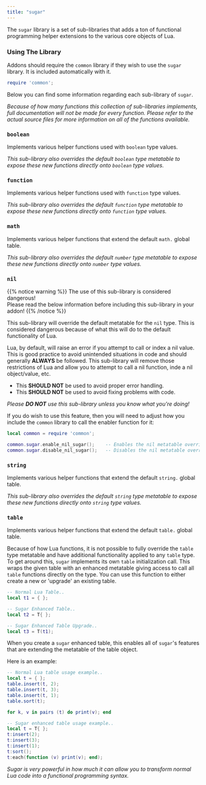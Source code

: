 ```yaml
---
title: "sugar"
---
```


The `sugar` library is a set of sub-libraries that adds a ton of functional programming helper extensions to the various core objects of Lua.

### Using The Library

Addons should require the `common` library if they wish to use the `sugar` library. It is included automatically with it.

```lua
require 'common';
```

Below you can find some information regarding each sub-library of `sugar`.

_Because of how many functions this collection of sub-libraries implements, full documentation will not be made for every function. Please refer to the actual source files for more information on all of the functions available._

### `boolean`

Implements various helper functions used with `boolean` type values.

_This sub-library also overrides the default `boolean` type metatable to expose these new functions directly onto `boolean` type values._

### `function`

Implements various helper functions used with `function` type values.

_This sub-library also overrides the default `function` type metatable to expose these new functions directly onto `function` type values._

### `math`

Implements various helper functions that extend the default `math.` global table.

_This sub-library also overrides the default `number` type metatable to expose these new functions directly onto `number` type values._

### `nil`

{{% notice warning %}}
The use of this sub-library is considered dangerous!\
Please read the below information before including this sub-library in your addon!
{{% /notice %}}

This sub-library will override the default metatable for the `nil` type. This is considered dangerous because of what this will do to the default functionality of Lua.

Lua, by default, will raise an error if you attempt to call or index a nil value. This is good practice to avoid unintended situations in code and should generally **ALWAYS** be followed. This sub-library will remove those restrictions of Lua and allow you to attempt to call a nil function, inde a nil object/value, etc.

  - This **SHOULD NOT** be used to avoid proper error handling.
  - This **SHOULD NOT** be used to avoid fixing problems with code.

_Please **DO NOT** use this sub-library unless you know what you're doing!_

If you do wish to use this feature, then you will need to adjust how you include the `common` library to call the enabler function for it:

```lua
local common = require 'common';

common.sugar.enable_nil_sugar();    -- Enables the nil metatable override..
common.sugar.disable_nil_sugar();   -- Disables the nil metatable override..
```

### `string`

Implements various helper functions that extend the default `string.` global table.

_This sub-library also overrides the default `string` type metatable to expose these new functions directly onto `string` type values._

### `table`

Implements various helper functions that extend the default `table.` global table.

Because of how Lua functions, it is not possible to fully override the `table` type metatable and have additional functionality applied to any `table` type. To get around this, `sugar` implements its own `table` initialization call. This wraps the given table with an enhanced metatable giving access to call all `table` functions directly on the type. You can use this function to either create a new or 'upgrade' an existing table.

```lua
-- Normal Lua Table..
local t1 = { };

-- Sugar Enhanced Table..
local t2 = T{ };

-- Sugar Enhanced Table Upgrade..
local t3 = T(t1);
```

When you create a `sugar` enhanced table, this enables all of `sugar`'s features that are extending the metatable of the table object.

Here is an example:

```lua
-- Normal Lua table usage example..
local t = { };
table.insert(t, 2);
table.insert(t, 3);
table.insert(t, 1);
table.sort(t);

for k, v in pairs (t) do print(v); end

-- Sugar enhanced table usage example..
local t = T{ };
t:insert(2);
t:insert(3);
t:insert(1);
t:sort();
t:each(function (v) print(v); end);
```

_Sugar is very powerful in how much it can allow you to transform normal Lua code into a functional programming syntax._
